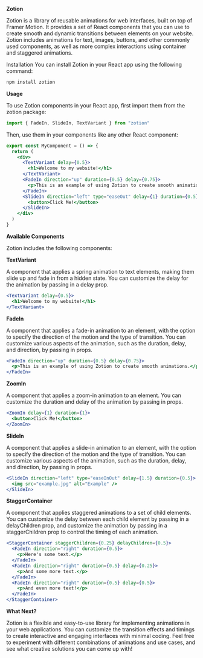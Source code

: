 **Zotion**

Zotion is a library of reusable animations for web interfaces, built on top of Framer Motion. It provides a set of React components that you can use to create smooth and dynamic transitions between elements on your website. Zotion includes animations for text, images, buttons, and other commonly used components, as well as more complex interactions using container and staggered animations.

Installation
You can install Zotion in your React app using the following command:
```bash
npm install zotion
```
**Usage**


To use Zotion components in your React app, first import them from the 
zotion
 package:
```jsx
import { FadeIn, SlideIn, TextVariant } from "zotion" 
```
Then, use them in your components like any other React component:
```jsx
export const MyComponent = () => {
  return (
    <div>
      <TextVariant delay={0.5}>
        <h1>Welcome to my website!</h1>
      </TextVariant>
      <FadeIn direction="up" duration={0.5} delay={0.75}>
        <p>This is an example of using Zotion to create smooth animations.</p>
      </FadeIn>
      <SlideIn direction="left" type="easeOut" delay={1} duration={0.5}>
        <button>Click Me!</button>
      </SlideIn>
    </div>
  )
}
```
**Available Components**

Zotion includes the following components:

**TextVariant**

A component that applies a spring animation to text elements, making them slide up and fade in from a hidden state. You can customize the delay for the animation by passing in a 
delay
 prop.

```jsx
<TextVariant delay={0.5}>
  <h1>Welcome to my website!</h1>
</TextVariant>

```
**FadeIn**

A component that applies a fade-in animation to an element, with the option to specify the direction of the motion and the type of transition. You can customize various aspects of the animation, such as the duration, delay, and direction, by passing in props.
```jsx
<FadeIn direction="up" duration={0.5} delay={0.75}>
  <p>This is an example of using Zotion to create smooth animations.</p>
</FadeIn>
```

**ZoomIn**

A component that applies a zoom-in animation to an element. You can customize the duration and delay of the animation by passing in props.
```jsx
<ZoomIn delay={1} duration={1}>
  <button>Click Me!</button>
</ZoomIn>
```


**SlideIn** 

A component that applies a slide-in animation to an element, with the option to specify the direction of the motion and the type of transition. You can customize various aspects of the animation, such as the duration, delay, and direction, by passing in props.
```jsx
<SlideIn direction="left" type="easeInOut" delay={1.5} duration={0.5}>
  <img src="example.jpg" alt="Example" />
</SlideIn>
```


**StaggerContainer** 

A component that applies staggered animations to a set of child elements. You can customize the delay between each child element by passing in a 
delayChildren
 prop, and customize the animation by passing in a 
staggerChildren
 prop to control the timing of each animation.
```jsx
<StaggerContainer staggerChildren={0.25} delayChildren={0.5}>
  <FadeIn direction="right" duration={0.5}>
    <p>Here's some text.</p>
  </FadeIn>
  <FadeIn direction="right" duration={0.5} delay={0.25}>
    <p>And some more text.</p>
  </FadeIn>
  <FadeIn direction="right" duration={0.5} delay={0.5}>
    <p>And even more text!</p>
  </FadeIn>
</StaggerContainer>
```

**What Next?**


Zotion is a flexible and easy-to-use library for implementing animations in your web applications. You can customize the transition effects and timings to create interactive and engaging interfaces with minimal coding. Feel free to experiment with different combinations of animations and use cases, and see what creative solutions you can come up with!